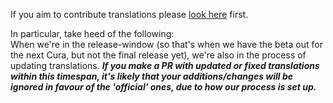 If you aim to contribute translations please [look here](https://github.com/Ultimaker/Cura/wiki/Translating-Cura) first.

In particular, take heed of the following: <br>
When we're in the release-window (so that's when we have the beta out for the next Cura, but not the final release yet), we're also in the process of updating translations.
_**If you make a PR with updated or fixed translations within this timespan, it's likely that your additions/changes will be ignored in favour of the 'official' ones, due to how our process is set up.**_
